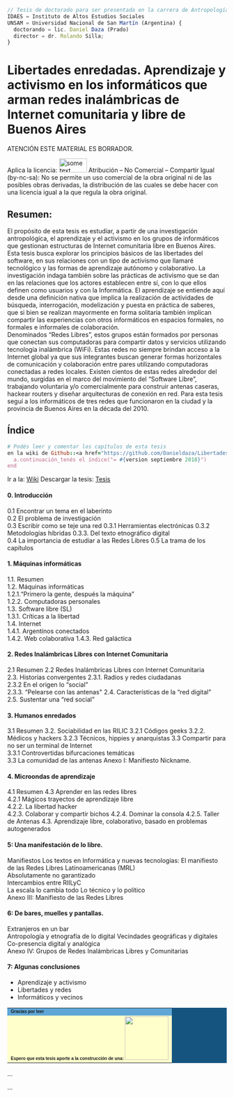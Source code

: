 
```js
// Tesis de doctorado para ser presentada en la carrera de Antropología Social y Cultural.
IDAES = Instituto de Altos Estudios Sociales
UNSAM = Universidad Nacional de San Martín (Argentina) {
  doctorando = lic. Daniel Daza (Prado)
  director = dr. Rolando Silla;
}
```

# Libertades enredadas. Aprendizaje y activismo en los informáticos que arman redes inalámbricas de Internet comunitaria y libre de Buenos Aires

ATENCIÓN ESTE MATERIAL ES BORRADOR.

Aplica la licencia: 
<IMG SRC="http://creativecommons.org.ar/media/uploads/licencias/by-nc-sa-125px.png" ALT="some text" WIDTH=64 HEIGHT=32>
Atribución – No Comercial – Compartir Igual (by-nc-sa): No se permite un uso comercial de la obra original ni de las posibles obras derivadas, la distribución de las cuales se debe hacer con una licencia igual a la que regula la obra original. 

## Resumen:

El propósito de esta tesis es estudiar, a partir de una investigación antropológica, el aprendizaje y el activismo en los grupos de informáticos que gestionan estructuras de Internet comunitaria libre en Buenos Aires. 
	<br>
	Esta tesis busca explorar los principios básicos de las libertades del software, en sus relaciones con un tipo de activismo que llamaré tecnológico y las formas de aprendizaje autónomo y colaborativo. La investigación indaga también sobre las prácticas de activismo que se dan en las relaciones que los actores establecen entre sí, con lo que ellos definen como usuarios y con la Informática. El aprendizaje se entiende aquí desde una definición nativa que implica la realización de actividades de búsqueda, interrogación, modelización y puesta en práctica de saberes, que si bien se realizan mayormente en forma solitaria también implican compartir las experiencias con otros informáticos en espacios formales, no formales e informales de colaboración. 
	<br>
	Denominados “Redes Libres”, estos grupos están formados por personas que conectan sus computadoras para compartir datos y servicios utilizando tecnología inalámbrica (WiFi). Estas redes no siempre brindan acceso a la Internet global ya que sus integrantes buscan generar formas horizontales de comunicación y colaboración entre pares utilizando computadoras conectadas a redes locales. Existen cientos de estas redes alrededor del mundo, surgidas en el marco del movimiento del “Software Libre”, trabajando voluntaria y/o comercialmente para construir antenas caseras, hackear routers y diseñar arquitecturas de conexión en red. Para esta tesis seguí a los informáticos de tres redes que funcionaron en la ciudad y la provincia de Buenos Aires en la década del 2010. 


## Índice
```ruby
# Podés leer y comentar los capítulos de esta tesis
en la wiki de Github::<a href="https://github.com/Danieldaza/Libertades_enredadas/wiki">Wiki</a> 
  a.continuación_tenés el índice("= #{version septiembre 2018}")
end
```
Ir a la: <a href="https://github.com/Danieldaza/Libertades_enredadas/wiki">Wiki</a>
Descargar la tesis: <a href="https://github.com/Danieldaza/Libertades_enredadas/blob/master/Tesis_Libertades%20enredadas_Daza_2019.pdf">Tesis</a>


#### 0. Introducción	
0.1 Encontrar un tema en el laberinto	
0.2 El problema de investigación	
0.3 Escribir como se teje una red
0.3.1 Herramientas electrónicas
0.3.2 Metodologías híbridas	
0.3.3. Del texto etnográfico digital		
0.4 La importancia de estudiar a las Redes Libres
0.5 La trama de los capítulos	

#### 1. Máquinas informáticas

1.1. Resumen	
1.2. Máquinas informáticas	
1.2.1.“Primero la gente, después la máquina”	
1.2.2. Computadoras personales	
1.3. Software libre (SL)	
1.3.1. Críticas a la libertad	
1.4. Internet	
1.4.1. Argentinos conectados	
1.4.2. Web colaborativa	
1.4.3. Red galáctica	
 
#### 2. Redes Inalámbricas Libres con Internet Comunitaria	
2.1 Resumen	
2.2 Redes Inalámbricas Libres con Internet Comunitaria	
2.3. Historias convergentes	
2.3.1. Radios y redes ciudadanas	
2.3.2 En el origen lo “social”	
2.3.3. “Pelearse con las antenas"
 2.4. Características de la “red digital”	
2.5. Sustentar una “red social”

#### 3. Humanos enredados	
3.1 Resumen	
3.2. Sociabilidad en las RILIC
3.2.1 Códigos geeks	
3.2.2. Médicos y hackers
3.2.3 Técnicos, hippies y anarquistas
3.3 Compartir para no ser un terminal de Internet	
3.3.1 Controvertidas bifurcaciones temáticas	
3.3 La comunidad de las antenas	
Anexo I: Manifiesto Nickname.


#### 4. Microondas de aprendizaje	
4.1 Resumen
4.3 Aprender en las redes libres	
4.2.1 Mágicos trayectos de aprendizaje libre	
4.2.2. La libertad hacker	
4.2.3. Colaborar y compartir bichos
4.2.4. Dominar la consola
4.2.5. Taller de Antenas
4.3. Aprendizaje libre, colaborativo, basado en problemas autogenerados

#### 5: Una manifestación de lo libre.
Manifiestos	
Los textos en Informática y nuevas tecnologías:	
El manifiesto de las Redes Libres Latinoamericanas (MRL)	
Absolutamente no garantizado	
Intercambios entre RIILyC	
La escala lo cambia todo
Lo técnico y lo político	
Anexo III: Manifiesto de las Redes Libres	

#### 6: De bares, muelles y pantallas.
Extranjeros en un bar	
Antropología y etnografía de lo digital	
Vecindades geográficas y digitales	
Co-presencia digital y analógica	
Anexo IV: Grupos de Redes Inalámbricas Libres y Comunitarias 	

#### 7: Algunas conclusiones	
- Aprendizaje y activismo
- Libertades y redes
- Informáticos y vecinos

<table width="200" cellspacing="1" cellpadding="3" border="0" bgcolor="#165480"> 
<tr> 
   <td bgcolor="#5FA6D7"> 
<font size=1 face="verdana, arial, helvetica"> 
<b>Gracias por leer</b> 
</font> 
   </td> 
</tr> 
<tr> 
    <td bgcolor="#ffffcc"> 
   <font face="verdana, arial, helvetica" size=1> 
   <b>Espero que esta tesis aporte a la construcción de una:<b>
	    <IMG src="https://surcandolared.files.wordpress.com/2012/04/1f7f9051c.jpg?w=290&h=376" width="100" height="100"/>
   </font> 
   </td> 
</tr> 
</table>

...
   
...
